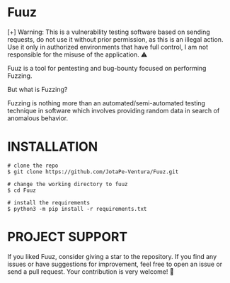 # Fuuz

[+] Warning: This is a vulnerability testing software based on sending requests, do not use it without prior permission, as this is an illegal action. Use it only in authorized environments that have full control, I am not responsible for the misuse of the application. ⚠️

Fuuz is a tool for pentesting and bug-bounty focused on performing Fuzzing.

But what is Fuzzing?

Fuzzing is nothing more than an automated/semi-automated testing technique in software which involves providing random data in search of anomalous behavior.

# INSTALLATION
```
# clone the repo
$ git clone https://github.com/JotaPe-Ventura/Fuuz.git

# change the working directory to fuuz
$ cd Fuuz

# install the requirements
$ python3 -m pip install -r requirements.txt

```

# PROJECT SUPPORT

If you liked Fuuz, consider giving a star to the repository. If you find any issues or have suggestions for improvement, feel free to open an issue or send a pull request. Your contribution is very welcome! 🚀